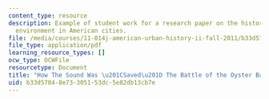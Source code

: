 ```yaml
---
content_type: resource
description: Example of student work for a research paper on the history of the built
  environment in American cities.
file: /media/courses/11-014j-american-urban-history-ii-fall-2011/b33d57848e73305153dc5e82db13cb7e_MIT11_014jF11_example.pdf
file_type: application/pdf
learning_resource_types: []
ocw_type: OCWFile
resourcetype: Document
title: "How The Sound Was \u201CSaved\u201D The Battle of the Oyster Bay-Rye Bridge"
uid: b33d5784-8e73-3051-53dc-5e82db13cb7e
---
```

